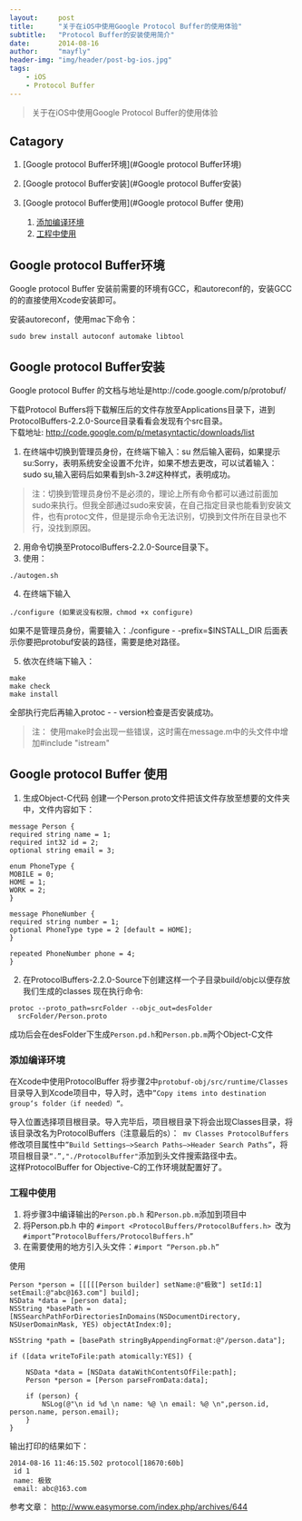 ```yaml
---
layout:     post
title:      "关于在iOS中使用Google Protocol Buffer的使用体验"
subtitle:   "Protocol Buffer的安装使用简介"
date:       2014-08-16
author:     "mayfly"
header-img: "img/header/post-bg-ios.jpg"
tags:
    - iOS
    - Protocol Buffer
---
```


> 关于在iOS中使用Google Protocol Buffer的使用体验

## Catagory
1. [Google protocol Buffer环境](#Google protocol Buffer环境)

2. [Google protocol Buffer安装](#Google protocol Buffer安装)
3. [Google protocol Buffer使用](#Google protocol Buffer 使用)
    1. [添加编译环境](#添加编译环境)  
    2. [工程中使用](#工程中使用) 

## Google protocol Buffer环境

Google protocol Buffer 安装前需要的环境有GCC，和autoreconf的，安装GCC的的直接使用Xcode安装即可。

安装autoreconf，使用mac下命令：
```
sudo brew install autoconf automake libtool
```

## Google protocol Buffer安装
Google protocol Buffer 的文档与地址是http://code.google.com/p/protobuf/

下载Protocol Buffers将下载解压后的文件存放至Applications目录下，进到ProtocolBuffers-2.2.0-Source目录看看会发现有个src目录。  
下载地址: http://code.google.com/p/metasyntactic/downloads/list

1. 在终端中切换到管理员身份，在终端下输入：su 然后输入密码，如果提示 su:Sorry，表明系统安全设置不允许，如果不想去更改，可以试着输入：sudo su,输入密码后如果看到sh-3.2#这种样式，表明成功。
	
> 注：切换到管理员身份不是必须的，理论上所有命令都可以通过前面加sudo来执行。但我全部通过sudo来安装，在自己指定目录也能看到安装文件，也有protoc文件，但是提示命令无法识别，切换到文件所在目录也不行，没找到原因。
2. 用命令切换至ProtocolBuffers-2.2.0-Source目录下。
3.  使用：

```shell
./autogen.sh
```
4. 在终端下输入
``` shell
./configure (如果说没有权限，chmod +x configure)
```
如果不是管理员身份，需要输入：./configure - -prefix=$INSTALL_DIR 后面表示你要把protobuf安装的路径，需要是绝对路径。

5. 依次在终端下输入：

```shell
make
make check
make install
```
全部执行完后再输入protoc - - version检查是否安装成功。

> 注： 使用make时会出现一些错误，这时需在message.m中的头文件中增加#include "istream"

## Google protocol Buffer 使用 
1. 生成Object-C代码
    创建一个Person.proto文件把该文件存放至想要的文件夹中，文件内容如下：

```objc
message Person {
required string name = 1;
required int32 id = 2;
optional string email = 3;

enum PhoneType {
MOBILE = 0;
HOME = 1;
WORK = 2;
}

message PhoneNumber {
required string number = 1;
optional PhoneType type = 2 [default = HOME];
}

repeated PhoneNumber phone = 4;
}
```

2. 在ProtocolBuffers-2.2.0-Source下创建这样一个子目录build/objc以便存放我们生成的classes
现在执行命令:
```shell
protoc --proto_path=srcFolder --objc_out=desFolder
  srcFolder/Person.proto
```
成功后会在desFolder下生成`Person.pd.h`和`Person.pb.m`两个Object-C文件

### 添加编译环境
在Xcode中使用ProtocolBuffer
将步骤2中`protobuf-obj/src/runtime/Classes`目录导入到Xcode项目中，导入时，选中`”Copy items into destination group‘s folder（if needed）“。` 

导入位置选择项目根目录。导入完毕后，项目根目录下将会出现Classes目录，将该目录改名为ProtocolBuffers（注意最后的s）：` mv Classes ProtocolBuffers`
修改项目属性中`”Build Settings–>Search Paths–>Header Search Paths”`，将项目根目录`“.”,"./ProtocolBuffer"`添加到头文件搜索路径中去。  
这样ProtocolBuffer for Objective-C的工作环境就配置好了。

### 工程中使用
1. 将步骤3中编译输出的`Person.pb.h` 和`Person.pb.m`添加到项目中
2. 将Person.pb.h 中的 `#import <ProtocolBuffers/ProtocolBuffers.h> `改为`#import”ProtocolBuffers/ProtocolBuffers.h”`
3. 在需要使用的地方引入头文件：`#import “Person.pb.h”`

使用
```objc
Person *person = [[[[[Person builder] setName:@"极致"] setId:1] setEmail:@"abc@163.com"] build];
NSData *data = [person data];
NSString *basePath = [NSSearchPathForDirectoriesInDomains(NSDocumentDirectory, NSUserDomainMask, YES) objectAtIndex:0];

NSString *path = [basePath stringByAppendingFormat:@"/person.data"];

if ([data writeToFile:path atomically:YES]) {

    NSData *data = [NSData dataWithContentsOfFile:path];
    Person *person = [Person parseFromData:data];
    
    if (person) {
        NSLog(@"\n id %d \n name: %@ \n email: %@ \n",person.id, person.name, person.email);
    }
}
```

输出打印的结果如下：

```objc
2014-08-16 11:46:15.502 protocol[18670:60b] 
 id 1 
 name: 极致 
 email: abc@163.com 
```

参考文章：
http://www.easymorse.com/index.php/archives/644  
